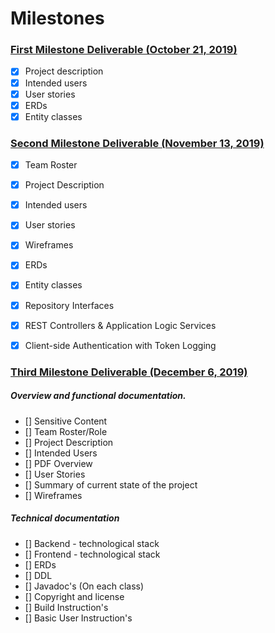 # Milestones

### [First Milestone Deliverable (October 21, 2019)](https://deep-dive-coding-java-cohort-8.github.io/2019/10/17/capstone-milestone-1-rubric.html)
+ [x] Project description
+ [x] Intended users
+ [x] User stories
+ [x] ERDs 
+ [x] Entity classes

### [Second Milestone Deliverable (November 13, 2019)](https://deep-dive-coding-java-cohort-8.github.io/2019/11/03/capstone-milestone-2-rubric.html)

+ [x] Team Roster
+ [x] Project Description 
+ [x] Intended users
+ [x] User stories
+ [x] Wireframes
+ [x] ERDs
+ [x] Entity classes
+ [x] Repository Interfaces 
+ [x] REST Controllers & Application Logic Services 
+ [x] Client-side Authentication with Token Logging


### [Third Milestone Deliverable (December 6, 2019)](https://deep-dive-coding-java-cohort-8.github.io/2019/11/22/capstone-project-milestone-3-rubric)

##### Overview and functional documentation.
+ [] Sensitive Content
+ [] Team Roster/Role
+ [] Project Description
+ [] Intended Users
+ [] PDF Overview
+ [] User Stories
+ [] Summary of current state of the project
+ [] Wireframes 


##### Technical documentation
+ [] Backend - technological stack 
+ [] Frontend - technological stack 
+ [] ERDs
+ [] DDL
+ [] Javadoc's (On each class)
+ [] Copyright and license
+ [] Build Instruction's
+ [] Basic User Instruction's
